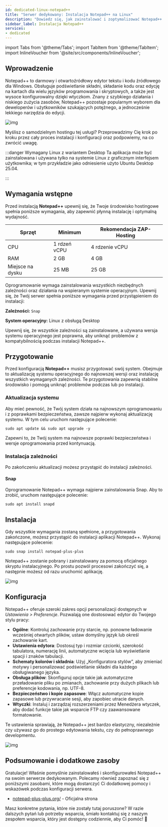 ```yaml
---
id: dedicated-linux-notepad++
title: "Serwer dedykowany: Instalacja Notepad++ na Linux"
description: "Dowiedz się, jak zainstalować i zoptymalizować Notepad++ na Linuxie, aby uzyskać potężne, lekkie narzędzie do edycji kodu i zwiększyć swoją produktywność → Sprawdź teraz"
sidebar_label: Instalacja Notepad++
services:
- dedicated
---
```


import Tabs from '@theme/Tabs';
import TabItem from '@theme/TabItem';
import InlineVoucher from '@site/src/components/InlineVoucher';

## Wprowadzenie

Notepad++ to darmowy i otwartoźródłowy edytor tekstu i kodu źródłowego dla Windows. Obsługuje podświetlanie składni, składanie kodu oraz edycję na kartach dla wielu języków programowania i skryptowych, a także jest wysoce konfigurowalny dzięki wtyczkom. Znany z szybkiego działania i niskiego zużycia zasobów, Notepad++ pozostaje popularnym wyborem dla deweloperów i użytkowników szukających potężnego, a jednocześnie lekkiego narzędzia do edycji.

![img](https://screensaver01.zap-hosting.com/index.php/s/jMMDejqDfWDCfrr/preview)

Myślisz o samodzielnym hostingu tej usługi? Przeprowadzimy Cię krok po kroku przez cały proces instalacji i konfiguracji oraz podpowiemy, na co zwrócić uwagę.

:::danger Wymagany Linux z wariantem Desktop
Ta aplikacja może być zainstalowana i używana tylko na systemie Linux z graficznym interfejsem użytkownika; w tym przykładzie jako odniesienie użyto Ubuntu Desktop 25.04.

:::

<InlineVoucher />

## Wymagania wstępne

Przed instalacją **Notepad++** upewnij się, że Twoje środowisko hostingowe spełnia poniższe wymagania, aby zapewnić płynną instalację i optymalną wydajność.

| Sprzęt | Minimum | Rekomendacja ZAP-Hosting |
| ---------- | ------------ | -------------------------- |
| CPU | 1 rdzeń vCPU | 4 rdzenie vCPU |
| RAM | 2 GB | 4 GB |
| Miejsce na dysku | 25 MB | 25 GB |

Oprogramowanie wymaga zainstalowania wszystkich niezbędnych zależności oraz działania na wspieranym systemie operacyjnym. Upewnij się, że Twój serwer spełnia poniższe wymagania przed przystąpieniem do instalacji:

**Zależności:** `Snap`

**System operacyjny:** Linux z obsługą Desktop

Upewnij się, że wszystkie zależności są zainstalowane, a używana wersja systemu operacyjnego jest poprawna, aby uniknąć problemów z kompatybilnością podczas instalacji Notepad++.

## Przygotowanie

Przed konfiguracją **Notepad++** musisz przygotować swój system. Obejmuje to aktualizację systemu operacyjnego do najnowszej wersji oraz instalację wszystkich wymaganych zależności. Te przygotowania zapewnią stabilne środowisko i pomogą uniknąć problemów podczas lub po instalacji.

### Aktualizacja systemu
Aby mieć pewność, że Twój system działa na najnowszym oprogramowaniu i z poprawkami bezpieczeństwa, zawsze najpierw wykonaj aktualizację systemu. W tym celu uruchom następujące polecenie:

```
sudo apt update && sudo apt upgrade -y
```
Zapewni to, że Twój system ma najnowsze poprawki bezpieczeństwa i wersje oprogramowania przed kontynuacją.

### Instalacja zależności
Po zakończeniu aktualizacji możesz przystąpić do instalacji zależności.

#### Snap
Oprogramowanie Notepad++ wymaga najpierw zainstalowania Snap. Aby to zrobić, uruchom następujące polecenie:
```
sudo apt install snapd
```

## Instalacja
Gdy wszystkie wymagania zostaną spełnione, a przygotowania zakończone, możesz przystąpić do instalacji aplikacji Notepad++. Wykonaj następujące polecenie:

```
sudo snap install notepad-plus-plus
```

Notepad++ zostanie pobrany i zainstalowany za pomocą oficjalnego skryptu instalacyjnego. Po prostu pozwól procesowi zakończyć się, a następnie możesz od razu uruchomić aplikację.

![img](https://screensaver01.zap-hosting.com/index.php/s/ca9Z8D37wCSrDbf/preview)

## Konfiguracja

Notepad++ oferuje szeroki zakres opcji personalizacji dostępnych w *Ustawienia > Preferencje*. Pozwalają one dostosować edytor do Twojego stylu pracy:

- **Ogólne**: Kontroluj zachowanie przy starcie, np. ponowne ładowanie wcześniej otwartych plików, ustaw domyślny język lub określ zachowanie kart.  
- **Ustawienia edytora**: Dostosuj typ i rozmiar czcionki, szerokość tabulatora, numerację linii, automatyczne wcięcia lub wyświetlanie spacji i znaków tabulacji.  
- **Schematy kolorów i składnia**: Użyj „Konfiguratora stylów”, aby zmieniać motywy i personalizować podświetlanie składni dla każdego obsługiwanego języka.  
- **Obsługa plików**: Skonfiguruj opcje takie jak automatyczne przeładowanie pliku po zmianach, zachowanie przy dużych plikach lub preferencje kodowania, np. UTF-8.  
- **Bezpieczeństwo i kopie zapasowe**: Włącz automatyczne kopie zapasowe lub przywracanie sesji, aby zapobiec utracie danych.  
- **Wtyczki**: Instaluj i zarządzaj rozszerzeniami przez Menedżera wtyczek, aby dodać funkcje takie jak wsparcie FTP czy zaawansowane formatowanie.  

Te ustawienia sprawiają, że Notepad++ jest bardzo elastyczny, niezależnie czy używasz go do prostego edytowania tekstu, czy do pełnoprawnego developmentu.

![img](https://screensaver01.zap-hosting.com/index.php/s/X8og5qnFkBTRcmA/preview)

## Podsumowanie i dodatkowe zasoby

Gratulacje! Właśnie pomyślnie zainstalowałeś i skonfigurowałeś Notepad++ na swoim serwerze dedykowanym. Polecamy również zapoznać się z poniższymi zasobami, które mogą dostarczyć Ci dodatkowej pomocy i wskazówek podczas konfiguracji serwera.

- [notepad-plus-plus.org/](https://notepad-plus-plus.org/) - Oficjalna strona

Masz konkretne pytania, które nie zostały tutaj poruszone? W razie dalszych pytań lub potrzeby wsparcia, śmiało kontaktuj się z naszym zespołem wsparcia, który jest dostępny codziennie, aby Ci pomóc! 🙂


<InlineVoucher />